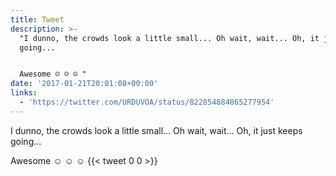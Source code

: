 ```yaml
---
title: Tweet
description: >-
  "I dunno, the crowds look a little small... Oh wait, wait... Oh, it just keeps
  going... 


  Awesome ☺ ☺ ☺ "
date: '2017-01-21T20:01:08+00:00'
links:
  - 'https://twitter.com/URDUVOA/status/822854884865277954'
---
```

I dunno, the crowds look a little small... Oh wait, wait... Oh, it just keeps going... 

Awesome ☺ ☺ ☺ 
      {{< tweet 0 0 >}}
    
